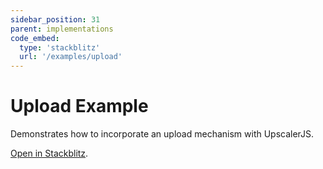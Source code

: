 ```yaml
---
sidebar_position: 31
parent: implementations
code_embed:
  type: 'stackblitz'
  url: '/examples/upload'
---
```


# Upload Example

Demonstrates how to incorporate an upload mechanism with UpscalerJS.

<a href="https://stackblitz.com/github/thekevinscott/upscalerjs/tree/main/examples/upload?file=index.js&title=UpscalerJS: Upload Example">Open in Stackblitz</a>.
